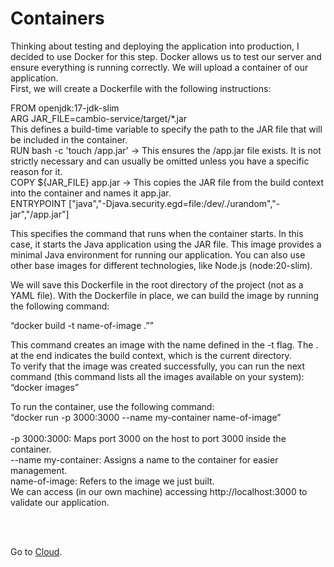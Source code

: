 # Containers

Thinking about testing and deploying the application into production, I decided to use Docker for this step. Docker allows us to test our server and ensure everything is running correctly. We will upload a container of our application. <br>
First, we will create a Dockerfile with the following instructions:

FROM openjdk:17-jdk-slim<br>
ARG JAR_FILE=cambio-service/target/*.jar<br>
This defines a build-time variable to specify the path to the JAR file that will be included in the container.<br>
RUN bash -c 'touch /app.jar' -> This ensures the /app.jar file exists. It is not strictly necessary and can usually be omitted unless you have a specific reason for it.<br>
COPY ${JAR_FILE} app.jar -> This copies the JAR file from the build context into the container and names it app.jar.<br>
ENTRYPOINT ["java","-Djava.security.egd=file:/dev/./urandom","-jar","/app.jar"]<br>

This specifies the command that runs when the container starts. In this case, it starts the Java application using the JAR file. This image provides a minimal Java environment for running our application. You can also use other base images for different technologies, like Node.js (node:20-slim).

We will save this Dockerfile in the root directory of the project (not as a YAML file). With the Dockerfile in place, we can build the image by running the following command:

“docker build -t name-of-image .””

This command creates an image with the name defined in the -t flag. The . at the end indicates the build context, which is the current directory.<br>
To verify that the image was created successfully, you can run the next command (this command lists all the images available on your system):<br>
“docker images”

To run the container, use the following command:<br>
“docker run -p 3000:3000 --name my-container name-of-image”<br>
<br>
-p 3000:3000: Maps port 3000 on the host to port 3000 inside the container.<br>
--name my-container: Assigns a name to the container for easier management.<br>
name-of-image: Refers to the image we just built.<br>
We can access (in our own machine) accessing http://localhost:3000 to validate our application. <br>


<br><br>


Go to 
 [Cloud](https://github.com/RafaelDaitx/TestMazzaTech/blob/main/cloud.md).